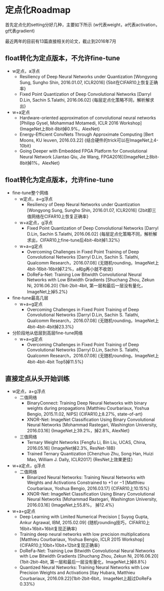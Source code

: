 # 定点化Roadmap
首先定点化的setting分好几种，主要如下所示 (w代表weight，a代表activation，g代表gradient)

最近两年的目前有13篇直接相关的论文，截止到2016年7月

## float转化为定点版本，不允许fine-tune
- w定点，a浮点
    - Resiliency of Deep Neural Networks under Quantization [Wongyong Sung, Sungho Shin, 2016.01.07, ICLR2016] {5bit在CIFAR10上恢复正确率}
    - Fixed Point Quantization of Deep Convolutional Networks [Darryl D.Lin, Sachin S.Talathi, 2016.06.02] {每层定点化策略不同，解析解求出}
- w+a定点
    - Hardware-oriented approximation of convolutional neural networks [Philipp Gysel, Mohammad Motamedi, ICLR 2016 Workshop] {ImageNet上8bit-8bit掉0.9%，AlexNet}
    - Energy-Efficient ConvNets Through Approximate Computing [Bert Moons, KU leuven, 2016.03.22] {结合硬件的trick可以在ImageNet上4-10bit}
    - Going Deeper with Embedded FPGA Platform for Convolutional Neural Network [Jiantao Qiu, Jie Wang, FPGA2016]{ImageNet上8bit-8bit掉1%，AlexNet}

## float转化为定点版本，允许fine-tune
- fine-tune整个网络
    - w定点，a+g浮点
        - Resiliency of Deep Neural Networks under Quantization [Wongyong Sung, Sungho Shin, 2016.01.07, ICLR2016] {2bit即三值网络在CIFAR10上恢复正确率}
    - w+a定点，g浮点
        - Fixed Point Quantization of Deep Convolutional Networks [Darryl D.Lin, Sachin S.Talathi, 2016.06.02] {每层定点化策略不同，解析解求出，CIFAR10上fine-tune后4bit-4bit掉1.32%}
    - w+a+g定点
        - Overcoming Challenges in Fixed Point Training of Deep Convolutional Networks [Darryl D.Lin, Sachin S. Talathi, Qualcomm Research，2016.07.08] {无随机rounding，ImageNet上4bit-16bit-16bit掉7.2%，a和g再小就不收敛}
        - DoReFa-Net: Training Low Bitwidth Convolutional Neural Networks with Low Bitwidth Gradients [Shuchang Zhou, Zekun Ni, 2016.06.20] {1bit-2bit-4bit, 第一层和最后一层没有量化，ImageNet上掉5.2%}
- fine-tune最高几层
    - w+a+g定点
        - Overcoming Challenges in Fixed Point Training of Deep Convolutional Networks [Darryl D.Lin, Sachin S. Talathi, Qualcomm Research，2016.07.08] {无随机rounding，ImageNet上4bit-4bit-4bit掉23.3%}
- 分阶段地从低层到高层fine-tune网络
    - w+a+g定点
        - Overcoming Challenges in Fixed Point Training of Deep Convolutional Networks [Darryl D.Lin, Sachin S. Talathi, Qualcomm Research，2016.07.08] {无随机rounding，ImageNet上4bit-4bit-4bit Top5掉11.5%}

## 直接定点从头开始训练
- w定点，a+g浮点
    - 二值网络
        - BinaryConnect: Training Deep Neural Networks with binary weights during propagations [Matthieu Courbariaux, Yoshua Bengio, 2015.11.02, NIPS] {CIFAR10上8.27%, state-of-art}
        - XNOR-Net: ImageNet Classification Using Binary Convolutional Neural Networks [Mohammad Rastegari, Washington University, 2016.03.16] {ImageNet上39.2%，掉2.8%, AlexNet}
    - 三值网络
        - Ternary Weight Networks [Fengfu Li, Bin Liu, UCAS, China, 2016.05.16] {ImageNet掉2.3%, ResNet-18B}
        - Trained Ternary Quantization [Chenzhuo Zhu, Song Han, Huizi Mao, William J. Dally, ICLR2017] {ResNet上效果更佳}
- w+a定点，g浮点
    - 二值网络
        - Binarized Neural Networks: Training Neural Networks with Weights and Activations Constrained to +1 or −1 [Matthieu Courbariaux, Yoshua Bengio, 2016.03.17] {CIFAR10上10.15%}
        - XNOR-Net: ImageNet Classification Using Binary Convolutional Neural Networks [Mohammad Rastegari, Washington University, 2016.03.16] {ImageNet上55.8%， 掉12.4%}
- w+a+g定点
    - Deep Learning with Limited Numerical Precision [ Suyog Gupta, Ankur Agrawal, IBM, 2015.02.09] {随机rounding技巧，CIFAR10上16bit+16bit+16bit复现正确率}
    - Training deep neural networks with low precision multiplications [Matthieu Courbariaux, Yoshua Bengio, ICLR 2015 Workshop] {CIFAR10上10bit+10bit+12bit复现正确率}
    - DoReFa-Net: Training Low Bitwidth Convolutional Neural Networks with Low Bitwidth Gradients [Shuchang Zhou, Zekun Ni, 2016.06.20] {1bit-2bit-4bit, 第一层和最后一层没有量化，ImageNet上掉8.8%}
    - Quantized Neural Networks: Training Neural Networks with Low Precision Weights and Activations [Itay Hubara, Matthieu Courbariaux, 2016.09.22]{1bit-2bit-6bit，ImageNet上超过DoReFa 0.33%}